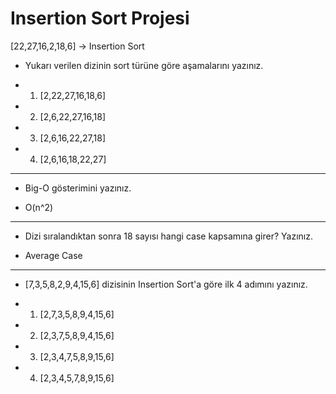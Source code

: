 # Insertion Sort Projesi
[22,27,16,2,18,6] -> Insertion Sort

* Yukarı verilen dizinin sort türüne göre aşamalarını yazınız.

* 1. [2,22,27,16,18,6]
* 2. [2,6,22,27,16,18]
* 3. [2,6,16,22,27,18]
* 4. [2,6,16,18,22,27]

---

* Big-O gösterimini yazınız.

* O(n^2)

---
* Dizi sıralandıktan sonra 18 sayısı hangi case kapsamına girer? Yazınız.

* Average Case

---

* [7,3,5,8,2,9,4,15,6] dizisinin Insertion Sort'a göre ilk 4 adımını yazınız.

* 1. [2,7,3,5,8,9,4,15,6]
* 2. [2,3,7,5,8,9,4,15,6]
* 3. [2,3,4,7,5,8,9,15,6]
* 4. [2,3,4,5,7,8,9,15,6]
